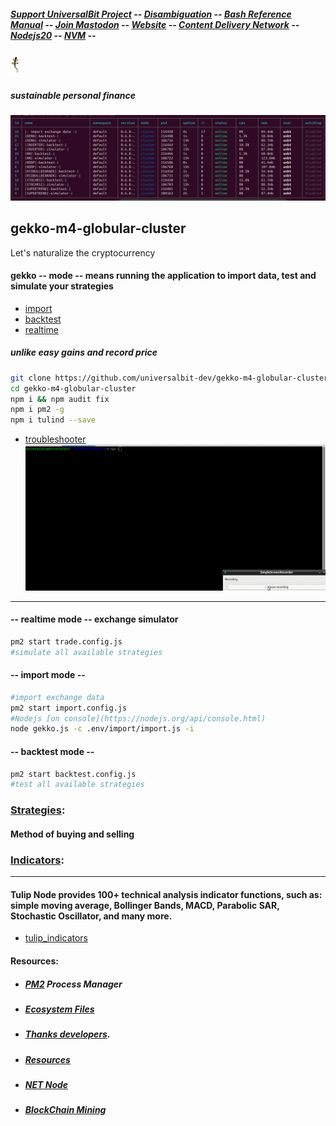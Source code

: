 ##### [Support UniversalBit Project](https://github.com/universalbit-dev/universalbit-dev/tree/main/support) -- [Disambiguation](https://en.wikipedia.org/wiki/Wikipedia:Disambiguation) -- [Bash Reference Manual](https://www.gnu.org/software/bash/manual/html_node/index.html) -- [Join Mastodon](https://mastodon.social/invite/wTHp2hSD) -- [Website](https://sites.google.com/view/universalbit-dev/home-page) -- [Content Delivery Network](https://universalbitcdn.it/) -- [Nodejs20](https://nodejs.org/en/blog/release/v20.15.0) -- [NVM](https://github.com/nvm-sh/nvm) --


<img src="https://github.com/universalbit-dev/universalbit-dev/blob/main/docs/assets/images/geppo.png" width="3%"></img>   
##### sustainable personal finance

<img src="https://github.com/universalbit-dev/gekko-m4-globular-cluster/blob/master/images/gekko-m4-globular-cluster.png" width="auto"></img>   

## gekko-m4-globular-cluster
Let's naturalize the cryptocurrency
#### gekko -- mode -- means running the application to import data, test and simulate your strategies

* [import](https://github.com/universalbit-dev/gekko-m4/blob/master/docs/mode/import/import.md)
* [backtest](https://github.com/universalbit-dev/gekko-m4/blob/master/docs/mode/backtest/backtest.md) 
* [realtime](https://github.com/universalbit-dev/gekko-m4/blob/master/docs/mode/trade/trade.md) 

##### unlike easy gains and record price

```bash
git clone https://github.com/universalbit-dev/gekko-m4-globular-cluster.git
cd gekko-m4-globular-cluster
npm i && npm audit fix
npm i pm2 -g
npm i tulind --save
```
* [troubleshooter](https://github.com/universalbit-dev/gekko-m4/blob/master/docs/error/troubleshooter.md)
<img src="https://github.com/universalbit-dev/gekko-m4/blob/master/images/gif/gekko-m4-nodejs-installation.gif" width="auto"></img>
---

#### -- realtime mode -- exchange simulator 
```bash
pm2 start trade.config.js
#simulate all available strategies
```

#### -- import mode -- 
```bash
#import exchange data
pm2 start import.config.js
#Nodejs [on console](https://nodejs.org/api/console.html)
node gekko.js -c .env/import/import.js -i
```
#### -- backtest mode --
```bash
pm2 start backtest.config.js
#test all available strategies
```

### [Strategies](https://github.com/universalbit-dev/gekko-m4-globular-cluster/blob/master/docs/strategies/introduction.md):
#### Method of buying and selling
### [Indicators](https://github.com/universalbit-dev/gekko-m4/blob/master/docs/strategies/tulip_indicators.md):

---
#### Tulip Node provides 100+ technical analysis indicator functions, such as: simple moving average, Bollinger Bands, MACD, Parabolic SAR, Stochastic Oscillator, and many more.
* [tulip_indicators](https://github.com/universalbit-dev/gekko-m4/blob/master/docs/strategies/tulip_indicators.md)

#### Resources:
* ##### [PM2](https://pm2.keymetrics.io/) Process Manager
* ##### [Ecosystem Files](https://pm2.keymetrics.io/docs/usage/application-declaration/)
* ##### [Thanks developers](https://github.com/askmike/gekko/graphs/contributors).
* ##### [Resources](https://github.com/universalbit-dev/gekko-m4-globular-cluster/blob/master/docs/resources/readme.md)
* ##### [NET Node](https://github.com/universalbit-dev/universalbit-dev/tree/main/blockchain/bitcoin)
* ##### [BlockChain Mining](https://github.com/universalbit-dev/universalbit-dev/tree/main/blockchain)





